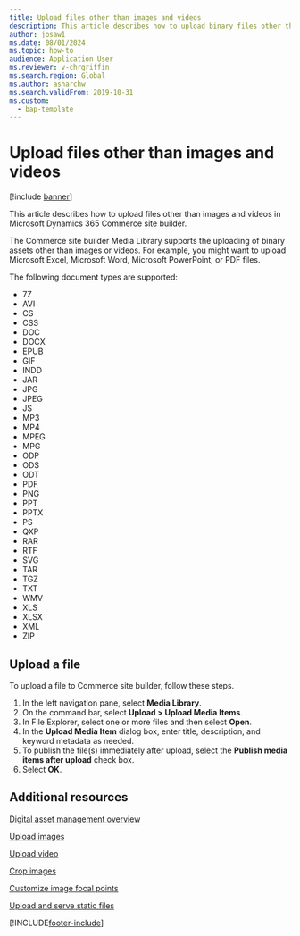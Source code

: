 ```yaml
---
title: Upload files other than images and videos
description: This article describes how to upload binary files other than images and videos in Microsoft Dynamics 365 Commerce site builder.
author: josaw1
ms.date: 08/01/2024
ms.topic: how-to
audience: Application User
ms.reviewer: v-chrgriffin
ms.search.region: Global
ms.author: asharchw
ms.search.validFrom: 2019-10-31
ms.custom: 
  - bap-template
---
```


# Upload files other than images and videos

[!include [banner](includes/banner.md)]

This article describes how to upload files other than images and videos in Microsoft Dynamics 365 Commerce site builder.

The Commerce site builder Media Library supports the uploading of binary assets other than images or videos. For example, you might want to upload Microsoft Excel, Microsoft Word, Microsoft PowerPoint, or PDF files.

The following document types are supported:
- 7Z
- AVI
- CS
- CSS
- DOC
- DOCX
- EPUB
- GIF
- INDD
- JAR
- JPG
- JPEG
- JS
- MP3
- MP4
- MPEG
- MPG
- ODP
- ODS
- ODT
- PDF
- PNG
- PPT
- PPTX
- PS
- QXP
- RAR
- RTF
- SVG
- TAR
- TGZ
- TXT
- WMV
- XLS
- XLSX
- XML
- ZIP

## Upload a file

To upload a file to Commerce site builder, follow these steps.

1. In the left navigation pane, select **Media Library**.
1. On the command bar, select **Upload \> Upload Media Items**.
1. In File Explorer, select one or more files and then select **Open**.
1. In the **Upload Media Item** dialog box, enter title, description, and keyword metadata as needed.
1. To publish the file(s) immediately after upload, select the **Publish media items after upload** check box.
1. Select **OK**.

## Additional resources

[Digital asset management overview](dam-overview.md)

[Upload images](dam-upload-images.md)

[Upload video](dam-upload-video.md)

[Crop images](dam-crop-images.md)

[Customize image focal points](dam-custom-focal-point.md)

[Upload and serve static files](upload-serve-static-files.md)


[!INCLUDE[footer-include](../includes/footer-banner.md)]
